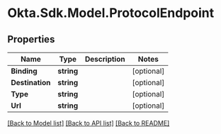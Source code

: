 # Okta.Sdk.Model.ProtocolEndpoint

## Properties

Name | Type | Description | Notes
------------ | ------------- | ------------- | -------------
**Binding** | **string** |  | [optional] 
**Destination** | **string** |  | [optional] 
**Type** | **string** |  | [optional] 
**Url** | **string** |  | [optional] 

[[Back to Model list]](../README.md#documentation-for-models) [[Back to API list]](../README.md#documentation-for-api-endpoints) [[Back to README]](../README.md)

